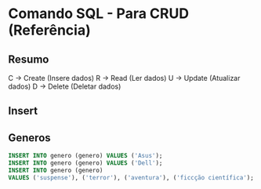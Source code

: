 <!-- _______________________________________________ -->
# Comando SQL - Para CRUD (Referência)

## Resumo
C -> Create (Insere dados)
R -> Read (Ler dados)
U -> Update (Atualizar dados)
D -> Delete (Deletar dados)


<!-- ________________________________________________ -->
## Insert
## Generos

```sql
INSERT INTO genero (genero) VALUES ('Asus');
INSERT INTO genero (genero) VALUES ('Dell');
INSERT INTO genero (genero) 
VALUES ('suspense'), ('terror'), ('aventura'), ('ficcção científica');
```